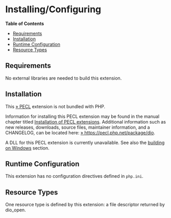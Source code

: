 Installing/Configuring
======================

**Table of Contents**

-   [Requirements](/dio/setup.html#Requirements)
-   [Installation](/dio/setup.html#Installation)
-   [Runtime Configuration](/dio/setup.html#Runtime%20Configuration)
-   [Resource Types](/dio/setup.html#Resource%20Types)

Requirements
------------

No external libraries are needed to build this extension.

Installation
------------

This <a href="https://pecl.php.net/" class="link external">» PECL</a>
extension is not bundled with PHP.

Information for installing this PECL extension may be found in the
manual chapter titled
<a href="/install/pecl.html" class="link">Installation of PECL extensions</a>.
Additional information such as new releases, downloads, source files,
maintainer information, and a CHANGELOG, can be located here:
<a href="https://pecl.php.net/package/dio" class="link external">» https://pecl.php.net/package/dio</a>.

A DLL for this PECL extension is currently unavailable. See also the
<a href="/install/windows/legacy/index.html#install.windows.legacy.building" class="link">building on Windows</a>
section.

Runtime Configuration
---------------------

This extension has no configuration directives defined in `php.ini`.

Resource Types
--------------

One resource type is defined by this extension: a file descriptor
returned by <span class="function">dio\_open</span>.
